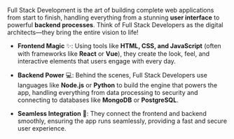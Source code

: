 Full Stack Development is the art of building complete web applications from start to finish, handling everything from a stunning **user interface** to powerful **backend processes**. Think of Full Stack Developers as the digital architects—they bring the entire vision to life!

- **Frontend Magic** ✨: Using tools like **HTML, CSS, and JavaScript** (often with frameworks like **React** or **Vue**), they create the look, feel, and interactive elements that users engage with every day.

- **Backend Power** 💻: Behind the scenes, Full Stack Developers use languages like **Node.js** or **Python** to build the engine that powers the app, handling everything from data processing to security and connecting to databases like **MongoDB** or **PostgreSQL**.

- **Seamless Integration** 🔗: They connect the frontend and backend smoothly, ensuring the app runs seamlessly, providing a fast and secure user experience.


